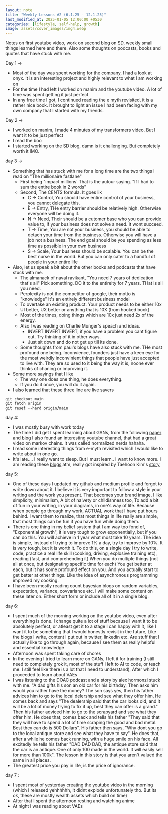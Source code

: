 ```yaml
---
layout: note
title: "Weekly Lessons #2 (6.1.25 - 12.1.25)"
last_modified_at: 2025-01-05 12:00:00 +0530
categories: [lifestyle, self-help, growth]
image: assets/cover_images/img4.webp
---
```


Notes on first youtube video, work on second blog on SD, weekly small things learned here and there. Also some thoughts on podcasts, books and quotes that have stuck with me. 

Day 1 -> 
- Most of the day was spent working for the company, I had a look at onyx. It is an interesting project and highly relevant to what I am working on 
- For the time I had left I worked on manim and the youtube video. A lot of time was spent getting it just perfect
- In any free time I got, I continued reading the e myth revisited, it is a rather nice book. It brought to light an issue I had been facing with my own company that I started with my friends.  

Day 2 ->
- I worked on manim, I made 4 minutes of my transformers video. But I want it to be just perfect 
- I read the boo
- I started working on the SD blog, damn is it challenging. But completely worth it IMO.

day 3 -> 
- Something that has stuck with me for a long time are the two things I read on "The millionaire fastlane"
    - First being "impact millions' That is the autour saying. "If I had to sum the entire book in 2 words"
    - Second, The CENTS formula. It goes lik 
        - C -> Control, You should have entire control of your business, you cannot delegate this. 
        - E -> Entry, THe entry barrier should be relatively high. Otherwise everyone will be doing it. 
        - N -> Need, Their should be a cutomer base who you can provide value to, if your business does not solve a need. It wont succeed. 
        - T -> Time, You are not your business, you should be able to detach your time from the business. Otherwise you will have a job not a business. The end goal should be you spending as less time as possible in your own business 
        - S -> Scale, Your business should be scalable. You can be the best nurse in the world. But you can only cater to a handful of people in your entire life 
- Also, let us speak a bit about the other books and podcasts that have stuck with me. 
    - The almanack of naval ravikant, "You need 7 years of dedication that's all" Pick something. DO it to the entireity for 7 years. THat is all you need. 
    - Perplexity is not the competitor of google, their motto is "knowledge" It's an entirely different business model 
    - To overtake an existing product. Your product needs to be either 10x UI better, UX better or anything that is 10X (from hooked book)
    - Most of the times, doing things which are 10x just need 2x of the energy. 
    - Also I was reading on Charlie Munger's speach and ideas.
        - INVERT INVERT INVERT, if you have a problem you cant figure out. Try thinking of it in other ways. 
        - Just sit down and do not get up till its done. 
    - Some thoughts from paul's blogs have also stuck with me. THe most profound one being. Inconvience, founders just have a keen eye for the most weirdly inconvinient things that people have just accepted to live with. They are so used to it being the way it is, noone ever thinks of chaning or improving it. 
- Some more sayings that I like 
    - The way one does one thing, he does everything. 
    - If you do it once, you will do it again. 
- I also learned that these three line are live savers 
```
git checkout main
git fetch origin
git reset --hard origin/main
```

day 4:
- I was mostly busy with work today 
- The time I did get I spent learning about GANs, from the following [paper](https://arxiv.org/pdf/1406.2661) and [blog](https://lilianweng.github.io/posts/2017-08-20-gan/)
I also found an interesting youtube channel, that had a great video on markov chains. It was called normalized nerds hahaha. 
- I read some interesting things from e-myth revisited which I would like to write about in one go. 
- It's late.... I really want to sleep. But I must learn.. I want to know more. I am reading these [blogs](https://www.countbayesie.com/blog/2015/3/19/expectation-and-variance-from-high-school-to-grad-school) atm, really got inspired by Taehoon Kim's [story](https://carpedm30.notion.site/me)

day 5: 
- One of these days I updated my github and medium profile and forgot to write down about it. I believe it is very important to follow a style
in your writing and the work you present. That becomes your brand image, I like simplicity, minimalism, A bit of naivety or childishness too, To add a bit of fun in your writing,
in your diagrams, in one's way of life. Because when people go through my work, ACTUAL work that I have put hours behind. 
I want them to realize, that most things in life really are simple, that most things can be fun if you have fun while doing them.
- There is one thing in my belief system that I am way too fond of, "Exponential growth", it is very tough to grow exponentially, but 
if you can do this. You will achieve in 1 year what most take 10 years. 
The idea is simple, instead of trying to improve 1% a day, try to improve by 10%. It is very tough, but it is worth it. 
To do this, on a single day I try to write, code, practice a real life skill (cooking, driving, explosive training etc), reading (fast, and comprehending it)
When you do multiple things (not all at once, but designating specific time for each) You get better at each, but it has some profound effect on you. 
And you actually start to get better at other things. Like the idea of asynchronous programming improved my cooking. 
- I have been mostly reading count bayesian blogs on random variables, expectation, variance, covvariance etc. I will make some content on these later on. 
Either short form or include all of it in a single blog. 

day 6:
- I spent much of the morning working on the youtube video, even after everything is done. I change quite a lot of stuff because I want it to be absolutely perfect, or atleast get it to a stage I can happy with it, like I want it to be something that I would honestly revisit in the future, Like the blogs I write, content I put out in twitter, linkedin etc. Are stuff that I actually like to go through again, because I see them as really helpful and essential knowledge
- Afternoon was spent taking care of chores 
- In the evening I tried to learn more on GANs, I left it for training (I still need to completely grok it, most of the stuff I left to AI to code, or teach me. I still feel like there is a lot that I need to understand), After which I proceeded to learn about VAEs 
- I was listening to the DOAC podcast and a story by alex hormonzi stuck with me. "A dad gifts his son an old car for his birthday, 
Then asks him would you rather have the money? The son says yes, then his father advices him to go to the local delership and see what they offer him, He comes back and says "The dealership said that the car looks old, and it will be a lot of money trying to fix it up, best they can offer is a grand." Then his father adviced him to go to the scrapyard and see what they offer him. He does that, comes back and tells his father "They said that they will have to spend a lot of time scraping the good and bad metal. Best they can do is 500 Dollars". His father then says, "Why dont you go to the local antique store and see what they have to say". He does that, after a while he comes back running, with a huge smile on his face. All excitedly he tells his father "DAD DAD DAD, the antique store said that the car is an antique. One of only 100 made in the world. It will easily sell for more than 100k". The lesson in this story is that you aren't valued the same in all places.
- The greatest price you pay in life, is the price of ignorance.  

day 7 :
- I spent most of yesterday creating the youtube video in the morning (which I released yehhhhhh, It didnt explode unfortunately tho. But its ok, these are mostly wealth assets which build on time)
- After that I spent the afternoon resting and watching anime 
- At night I was reading about VAEs
